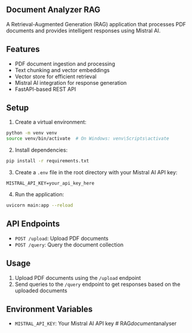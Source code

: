 ## Document Analyzer RAG

A Retrieval-Augmented Generation (RAG) application that processes PDF documents and provides intelligent responses using Mistral AI.

## Features

- PDF document ingestion and processing
- Text chunking and vector embeddings
- Vector store for efficient retrieval
- Mistral AI integration for response generation
- FastAPI-based REST API

## Setup

1. Create a virtual environment:
```bash
python -m venv venv
source venv/bin/activate  # On Windows: venv\Scripts\activate
```

2. Install dependencies:
```bash
pip install -r requirements.txt
```

3. Create a `.env` file in the root directory with your Mistral AI API key:
```
MISTRAL_API_KEY=your_api_key_here
```

4. Run the application:
```bash
uvicorn main:app --reload
```

## API Endpoints

- `POST /upload`: Upload PDF documents
- `POST /query`: Query the document collection

## Usage

1. Upload PDF documents using the `/upload` endpoint
2. Send queries to the `/query` endpoint to get responses based on the uploaded documents

## Environment Variables

- `MISTRAL_API_KEY`: Your Mistral AI API key #   R A G _ d o c u m e n t _ a n a l y s e r 
 
 
